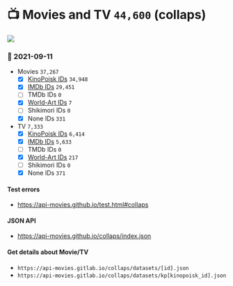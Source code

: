 # :tv: Movies and TV `44,600` (collaps)

<a href="https://API-Movies.github.io"><img src="https://API-Movies.github.io/banner.png?cache"></a>

### :date: 2021-09-11
- Movies `37,267`
  - [x] <a href="https://API-Movies.github.io/collaps/movie_kinopoisk_ids.json">KinoPoisk IDs</a> `34,948`
  - [x] <a href="https://API-Movies.github.io/collaps/movie_imdb_ids.json">IMDb IDs</a> `29,451`
  - [ ] TMDb IDs `0`
  - [x] <a href="https://API-Movies.github.io/collaps/movie_world_art_ids.json">World-Art IDs</a> `7`
  - [ ] Shikimori IDs `0`
  - [x] None IDs `331`
- TV `7,333`
  - [x] <a href="https://API-Movies.github.io/collaps/tv_kinopoisk_ids.json">KinoPoisk IDs</a> `6,414`
  - [x] <a href="https://API-Movies.github.io/collaps/tv_imdb_ids.json">IMDb IDs</a> `5,633`
  - [ ] TMDb IDs `0`
  - [x] <a href="https://API-Movies.github.io/collaps/tv_world_art_ids.json">World-Art IDs</a> `217`
  - [ ] Shikimori IDs `0`
  - [x] None IDs `371`
#### Test errors
- <a href='https://api-movies.github.io/test.html#collaps'>https://api-movies.github.io/test.html#collaps</a>
#### JSON API
- <a href='https://api-movies.github.io/collaps/index.json'>https://api-movies.github.io/collaps/index.json</a>
#### Get details about Movie/TV
- `https://api-movies.gitlab.io/collaps/datasets/[id].json`
- `https://api-movies.gitlab.io/collaps/datasets/kp[kinopoisk_id].json`
